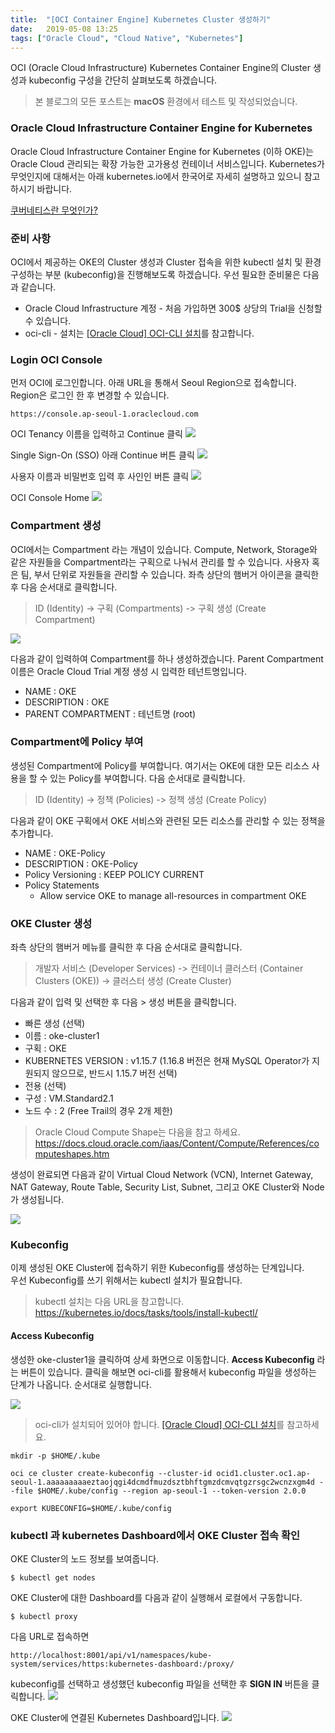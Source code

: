 ```yaml
---
title:  "[OCI Container Engine] Kubernetes Cluster 생성하기"
date:   2019-05-08 13:25
tags: ["Oracle Cloud", "Cloud Native", "Kubernetes"]
---
```


OCI (Oracle Cloud Infrastructure) Kubernetes Container Engine의 Cluster 생성과 kubeconfig 구성을 간단히 살펴보도록 하겠습니다.

> 본 블로그의 모든 포스트는 **macOS** 환경에서 테스트 및 작성되었습니다.  

### Oracle Cloud Infrastructure Container Engine for Kubernetes

Oracle Cloud Infrastructure Container Engine for Kubernetes (이하 OKE)는 Oracle Cloud 관리되는 확장 가능한 고가용성 컨테이너 서비스입니다.
Kubernetes가 무엇인지에 대해서는 아래 kubernetes.io에서 한국어로 자세히 설명하고 있으니 참고하시기 바랍니다.

[쿠버네티스란 무엇인가?](https://kubernetes.io/ko/docs/concepts/overview/what-is-kubernetes/)

### 준비 사항
OCI에서 제공하는 OKE의 Cluster 생성과 Cluster 접속을 위한 kubectl 설치 및 환경 구성하는 부분 (kubeconfig)을 진행해보도록 하겠습니다.
우선 필요한 준비물은 다음과 같습니다.

* Oracle Cloud Infrastructure 계정 - 처음 가입하면 300$ 상당의 Trial을 신청할 수 있습니다.
* oci-cli - 설치는 [[Oracle Cloud] OCI-CLI 설치](/oci-cli-install)를 참고합니다.

### Login OCI Console
먼저 OCI에 로그인합니다. 아래 URL을 통해서 Seoul Region으로 접속합니다. Region은 로그인 한 후 변경할 수 있습니다.
```
https://console.ap-seoul-1.oraclecloud.com
```

OCI Tenancy 이름을 입력하고 Continue 클릭
![](../assets/images/oci_login_tenancy.png)

Single Sign-On (SSO) 아래 Continue 버튼 클릭
![](../assets/images/oci-console-signin.png)

사용자 이름과 비밀번호 입력 후 사인인 버튼 클릭
![](../assets/images/oci-console-signin-2.png)

OCI Console Home
![](../assets/images/oci-console-home.png)

### Compartment 생성

OCI에서는 Compartment 라는 개념이 있습니다. Compute, Network, Storage와 같은 자원들을 Compartment라는 구획으로 나눠서 관리를 할 수 있습니다. 사용자 혹은 팀, 부서 단위로 자원들을 관리할 수 있습니다. 좌측 상단의 햄버거 아이콘을 클릭한 후 다음 순서대로 클릭합니다.

> ID (Identity) -> 구획 (Compartments) -> 구획 생성 (Create Compartment)

![](../assets/images/oci-home-identity.png)

다음과 같이 입력하여 Compartment를 하나 생성하겠습니다. Parent Compartment 이름은 Oracle Cloud Trial 계정 생성 시 입력한 테넌트명입니다.

* NAME : OKE
* DESCRIPTION : OKE
* PARENT COMPARTMENT : 테넌트명 (root)

### Compartment에 Policy 부여

생성된 Compartment에 Policy를 부여합니다. 여기서는 OKE에 대한 모든 리소스 사용을 할 수 있는 Policy를 부여합니다. 다음 순서대로 클릭합니다.

> ID (Identity) -> 정책 (Policies) -> 정책 생성 (Create Policy)

다음과 같이 OKE 구획에서 OKE 서비스와 관련된 모든 리소스를 관리할 수 있는 정책을 추가합니다.

* NAME : OKE-Policy
* DESCRIPTION : OKE-Policy
* Policy Versioning : KEEP POLICY CURRENT
* Policy Statements
  * Allow service OKE to manage all-resources in compartment OKE

### OKE Cluster 생성
좌측 상단의 햄버거 메뉴를 클릭한 후 다음 순서대로 클릭합니다.

> 개발자 서비스 (Developer Services) -> 컨테이너 클러스터 (Container Clusters (OKE)) -> 클러스터 생성 (Create Cluster)

다음과 같이 입력 및 선택한 후 다음 > 생성 버튼을 클릭합니다.

* 빠른 생성 (선택)
* 이름 : oke-cluster1
* 구획 : OKE
* KUBERNETES VERSION : v1.15.7 (1.16.8 버전은 현재 MySQL Operator가 지원되지 않으므로, 반드시 1.15.7 버전 선택)
* 전용 (선택)
* 구성 : VM.Standard2.1
* 노드 수 : 2 (Free Trail의 경우 2개 제한)

> Oracle Cloud Compute Shape는 다음을 참고 하세요.  
> https://docs.cloud.oracle.com/iaas/Content/Compute/References/computeshapes.htm

생성이 완료되면 다음과 같이 Virtual Cloud Network (VCN), Internet Gateway, NAT Gateway, Route Table, Security List, Subnet, 그리고 OKE Cluster와 Node가 생성됩니다.

![](../assets/images/oci-oke-cluster-created-2.png)

### Kubeconfig

이제 생성된 OKE Cluster에 접속하기 위한 Kubeconfig를 생성하는 단계입니다.  
우선 Kubeconfig를 쓰기 위해서는 kubectl 설치가 필요합니다.  

> kubectl 설치는 다음 URL을 참고합니다.
> https://kubernetes.io/docs/tasks/tools/install-kubectl/

#### Access Kubeconfig

생성한 oke-cluster1을 클릭하여 상세 화면으로 이동합니다.
**Access Kubeconfig** 라는 버튼이 있습니다. 클릭을 해보면 oci-cli를 활용해서 kubeconfig 파일을 생성하는 단계가 나옵니다. 순서대로 실행합니다.

![](../assets/images/oci-oke-access-cluster.png)

> oci-cli가 설치되어 있어야 합니다. [[Oracle Cloud] OCI-CLI 설치](/oci-cli-install)를 참고하세요.

```
mkdir -p $HOME/.kube

oci ce cluster create-kubeconfig --cluster-id ocid1.cluster.oc1.ap-seoul-1.aaaaaaaaaeztaojqgi4dcmdfmuzdsztbhftgmzdcmvqtgzrsgc2wcnzxgm4d --file $HOME/.kube/config --region ap-seoul-1 --token-version 2.0.0 

export KUBECONFIG=$HOME/.kube/config
```

### kubectl 과 kubernetes Dashboard에서 OKE Cluster 접속 확인

OKE Cluster의 노드 정보를 보여줍니다.
```
$ kubectl get nodes
```

OKE Cluster에 대한 Dashboard를 다음과 같이 실행해서 로컬에서 구동합니다. 
```
$ kubectl proxy
```

다음 URL로 접속하면
```
http://localhost:8001/api/v1/namespaces/kube-system/services/https:kubernetes-dashboard:/proxy/
```
kubeconfig를 선택하고 생성했던 kubeconfig 파일을 선택한 후 **SIGN IN** 버튼을 클릭합니다.
![](../assets/images/oci-oke-kube-proxy-dashboard-1.png)

OKE Cluster에 연결된 Kubernetes Dashboard입니다.
![](../assets/images/oci-oke-kube-proxy-dashboard-2.png)
